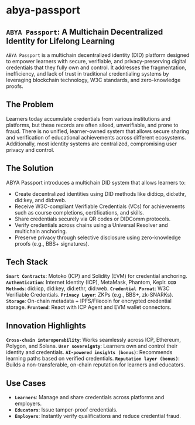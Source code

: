# abya-passport

## `ABYA Passport`: A Multichain Decentralized Identity for Lifelong Learning

`ABYA Passport` is a multichain decentralized identity (DID) platform designed to empower learners with secure, verifiable, and privacy-preserving digital credentials that they fully own and control. It addresses the fragmentation, inefficiency, and lack of trust in traditional credentialing systems by leveraging blockchain technology, W3C standards, and zero-knowledge proofs.

## The Problem

Learners today accumulate credentials from various institutions and platforms, but these records are often siloed, unverifiable, and prone to fraud. There is no unified, learner-owned system that allows secure sharing and verification of educational achievements across different ecosystems. Additionally, most identity systems are centralized, compromising user privacy and control.

## The Solution

ABYA Passport introduces a multichain DID system that allows learners to:

- Create decentralized identities using DID methods like did:icp, did:ethr, did:key, and did:web.
- Receive W3C-compliant Verifiable Credentials (VCs) for achievements such as course completions, certifications, and skills.
- Share credentials securely via QR codes or DIDComm protocols.
- Verify credentials across chains using a Universal Resolver and multichain anchoring.
- Preserve privacy through selective disclosure using zero-knowledge proofs (e.g., BBS+ signatures).

## Tech Stack

**`Smart Contracts`**: Motoko (ICP) and Solidity (EVM) for credential anchoring.
**`Authentication`**: Internet Identity (ICP), MetaMask, Phantom, Keplr.
**`DID Methods`**: did:icp, did:key, did:ethr, did:web.
**`Credential Format`**: W3C Verifiable Credentials.
**`Privacy Layer`**: ZKPs (e.g., BBS+, zk-SNARKs).
**`Storage`**: On-chain metadata + IPFS/Filecoin for encrypted credential storage.
**`Frontend`**: React with ICP Agent and EVM wallet connectors.

## Innovation Highlights

**`Cross-chain interoperability`**: Works seamlessly across ICP, Ethereum, Polygon, and Solana.
**`User sovereignty`**: Learners own and control their identity and credentials.
**`AI-powered insights (bonus)`**: Recommends learning paths based on verified credentials.
**`Reputation layer (bonus)`**: Builds a non-transferable, on-chain reputation for learners and educators.

## Use Cases

- **`Learners`**: Manage and share credentials across platforms and employers.
- **`Educators`**: Issue tamper-proof credentials.
- **`Employers`**: Instantly verify qualifications and reduce credential fraud.

